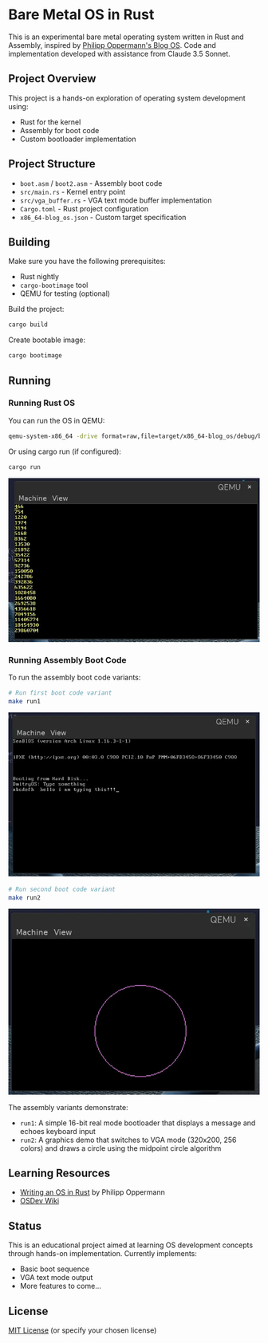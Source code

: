 # Bare Metal OS in Rust

This is an experimental bare metal operating system written in Rust and Assembly, inspired by [Philipp Oppermann's Blog OS](https://github.com/phil-opp/blog_os). Code and implementation developed with assistance from Claude 3.5 Sonnet.

## Project Overview

This project is a hands-on exploration of operating system development using:
- Rust for the kernel
- Assembly for boot code
- Custom bootloader implementation

## Project Structure

- `boot.asm` / `boot2.asm` - Assembly boot code
- `src/main.rs` - Kernel entry point
- `src/vga_buffer.rs` - VGA text mode buffer implementation
- `Cargo.toml` - Rust project configuration
- `x86_64-blog_os.json` - Custom target specification

## Building

Make sure you have the following prerequisites:
- Rust nightly
- `cargo-bootimage` tool
- QEMU for testing (optional)

Build the project:
```bash
cargo build
```

Create bootable image:
```bash
cargo bootimage
```

## Running

### Running Rust OS
You can run the OS in QEMU:
```bash
qemu-system-x86_64 -drive format=raw,file=target/x86_64-blog_os/debug/bootimage-blog_os.bin
```

Or using cargo run (if configured):
```bash
cargo run
```

![Rust OS running](cargo_run.webp)

### Running Assembly Boot Code
To run the assembly boot code variants:

```bash
# Run first boot code variant
make run1
```
![First boot code - Text mode demo](make_run1.webp)

```bash
# Run second boot code variant
make run2
```
![Second boot code - Circle graphics demo](make_run2.webp)

The assembly variants demonstrate:
- `run1`: A simple 16-bit real mode bootloader that displays a message and echoes keyboard input
- `run2`: A graphics demo that switches to VGA mode (320x200, 256 colors) and draws a circle using the midpoint circle algorithm

## Learning Resources

- [Writing an OS in Rust](https://os.phil-opp.com/) by Philipp Oppermann
- [OSDev Wiki](https://wiki.osdev.org/)

## Status

This is an educational project aimed at learning OS development concepts through hands-on implementation. Currently implements:
- Basic boot sequence
- VGA text mode output
- More features to come...

## License

[MIT License](LICENSE) (or specify your chosen license)